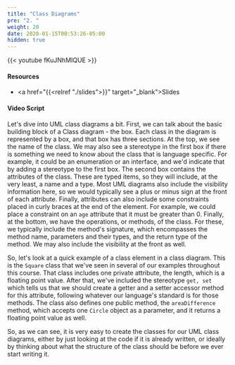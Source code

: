```yaml
---
title: "Class Diagrams"
pre: "2. "
weight: 20
date: 2020-01-15T00:53:26-05:00
hidden: true
---
```


{{< youtube fKuJNhMIQUE >}}

#### Resources

* <a href="{{<relref "./slides">}}" target="_blank">Slides</a>

#### Video Script

Let's dive into UML class diagrams a bit. First, we can talk about the basic building block of a Class diagram - the box. Each class in the diagram is represented by a box, and that box has three sections. At the top, we see the name of the class. We may also see a stereotype in the first box if there is something we need to know about the class that is language specific. For example, it could be an enumeration or an interface, and we'd indicate that by adding a stereotype to the first box. The second box contains the attributes of the class. These are typed items, so they will include, at the very least, a name and a type. Most UML diagrams also include the visibility information here, so we would typically see a plus or minus sign at the front of each attribute. Finally, attributes can also include some constraints placed in curly braces at the end of the element. For example, we could place a constraint on an `age` attribute that it must be greater than 0. Finally, at the bottom, we have the operations, or methods, of the class. For these, we typically include the method's signature, which encompasses the method name, parameters and their types, and the return type of the method. We may also include the visibility at the front as well. 

So, let's look at a quick example of a class element in a class diagram. This is the `Square` class that we've seen in several of our examples throughout this course. That class includes one private attribute, the length, which is a floating point value. After that, we've included the stereotype `get, set` which tells us that we should create a getter and a setter accessor method for this attribute, following whatever our language's standard is for those methods. The class also defines one public method, the `areaDifference` method, which accepts one `Circle` object as a parameter, and it returns a floating point value as well. 

So, as we can see, it is very easy to create the classes for our UML class diagrams, either by just looking at the code if it is already written, or ideally by thinking about what the structure of the class should be before we ever start writing it.